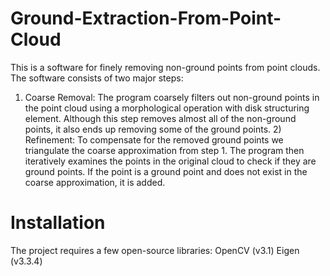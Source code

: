 # Ground-Extraction-From-Point-Cloud
This is a software for finely removing non-ground points from point clouds. The software consists of two major steps: 
1) Coarse Removal: The program coarsely filters out non-ground points in the point cloud using a morphological operation with disk structuring element. Although this step removes almost all of the non-ground points, it also ends up removing some of the ground points. 2) Refinement: To compensate for the removed ground points we triangulate the coarse approximation from step 1. The program then iteratively examines the points in the original cloud to check if they are ground points. If the point is a ground point and does not exist in the coarse approximation, it is added.

# Installation
The project requires a few open-source libraries:
OpenCV (v3.1)
Eigen (v3.3.4)
